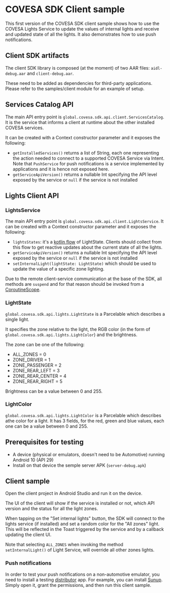# COVESA SDK Client sample

This first version of the COVESA SDK client sample shows how to use the COVESA Lights Service to update the values of internal lights and receive and updated state of all the lights.
It also demonstrates how to use push notifications.

## Client SDK artifacts
The client SDK library is composed (at the moment) of two AAR files: `aidl-debug.aar` and `client-debug.aar`.

These need to be added as dependencies for third-party applications. Please refer to the samples/client module for an example of setup.

## Services Catalog API
The main API entry point is `global.covesa.sdk.api.client.ServicesCatalog`. 
It is the service that informs a client at runtime about the other installed COVESA services.

It can be created with a Context constructor parameter and it exposes the following:
- `getInstalledServices()` returns a list of String, each one representing the action needed to connect to a supported COVESA Service via Intent.
  Note that `PushService` for push notifications is a service implemented by applications and it is hence not exposed here.
- `getServiceApiVersion()` returns a nullable Int specifying the API level exposed by the service or `null` if the service is not installed

## Lights Client API

### LightsService
The main API entry point is `global.covesa.sdk.api.client.LightsService`. 
It can be created with a Context constructor parameter and it exposes the following:

- `lightsStates`: it's a [kotlin flow](https://kotlinlang.org/docs/flow.html) of LightState. Clients should collect from this flow to get reactive updates about the current state of all the lights.
- `getServiceApiVersion()` returns a nullable Int specifying the API level exposed by the service or `null` if the service is not installed
- `setInternalLight(lightState: LightState)` which should be used to update the value of a specific zone lighting.

Due to the remote client-service communication at the base of the SDK, all methods are `suspend` and for that reason should be invoked from a [CoroutineScope](https://kotlinlang.org/docs/composing-suspending-functions.html).

### LightState
`global.covesa.sdk.api.lights.LightState` is a Parcelable which describes a single light.

It specifies the zone relative to the light, the RGB color (in the form of `global.covesa.sdk.api.lights.LightColor`) and the brightness.

The zone can be one of the following:

- ALL_ZONES = 0
- ZONE_DRIVER = 1
- ZONE_PASSENGER = 2
- ZONE_REAR_LEFT = 3
- ZONE_REAR_CENTER = 4
- ZONE_REAR_RIGHT = 5

Brightness can be a value between 0 and 255.

### LightColor
`global.covesa.sdk.api.lights.LightColor` is a Parcelable which describes athe color for a light.
It has 3 fields, for the red, green and blue values, each one can be a value between 0 and 255.

## Prerequisites for testing
- A device (physical or emulators, doesn't need to be Automotive) running Android 10 (API 29)
- Install on that device the semple server APK (`server-debug.apk`)

## Client sample
Open the client project in Android Studio and run it on the device.

The UI of the client will show if the service is installed or not, which API version and the status for all the light zones.

When tapping on the "Set internal lights" button, the SDK will connect to the lights service (if installed) and set a random color for the "All zones" light.
This will be reflected in the Toast triggered by the service and by a callback updating the client UI.

Note that selecting `ALL_ZONES` when invoking the method `setInternalLight()` of Light Service, will override all other zones lights.

### Push notifications
In order to test your push notifications on a non-automotive emulator, you need to install a testing [distributor](https://unifiedpush.org/users/distributors/) app.
For example, you can install [Sunup](https://codeberg.org/Sunup/android). Simply open it, grant the permissions, and then run this client sample.
